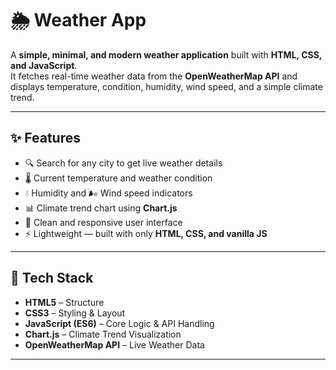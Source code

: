 # 🌦️ Weather App

A **simple, minimal, and modern weather application** built with **HTML, CSS, and JavaScript**.  
It fetches real-time weather data from the **OpenWeatherMap API** and displays temperature, condition, humidity, wind speed, and a simple climate trend.

---

## ✨ Features
- 🔍 Search for any city to get live weather details  
- 🌡️ Current temperature and weather condition  
- 💧 Humidity and 🌬️ Wind speed indicators  
- 📊 Climate trend chart using **Chart.js**  
- 🎨 Clean and responsive user interface  
- ⚡ Lightweight — built with only **HTML, CSS, and vanilla JS**

---

## 🚀 Tech Stack
- **HTML5** – Structure  
- **CSS3** – Styling & Layout  
- **JavaScript (ES6)** – Core Logic & API Handling  
- **Chart.js** – Climate Trend Visualization  
- **OpenWeatherMap API** – Live Weather Data  

---
